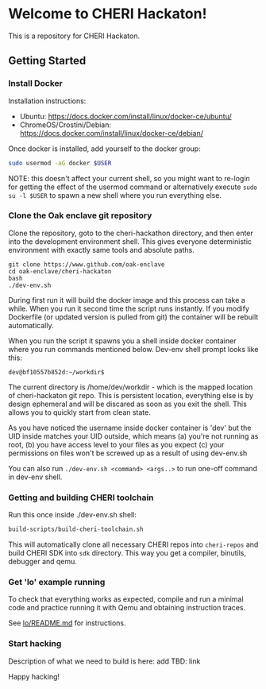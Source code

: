 # Welcome to CHERI Hackaton!
This is a repository for CHERI Hackaton.

## Getting Started
### Install Docker
Installation instructions:
* Ubuntu: https://docs.docker.com/install/linux/docker-ce/ubuntu/
* ChromeOS/Crostini/Debian: https://docs.docker.com/install/linux/docker-ce/debian/

Once docker is installed, add yourself to the docker group:

```bash
sudo usermod -aG docker $USER
```
NOTE: this doesn't affect your current shell, so you might want to re-login for getting the effect
of the usermod command or alternatively execute `sudo su -l $USER` to spawn a new shell where you
run everything else.

### Clone the Oak enclave git repository
Clone the repository, goto to the cheri-hackathon directory, and then enter into the development environment shell. This gives everyone deterministic environment with exactly same tools and absolute paths.
 
```
git clone https://www.github.com/oak-enclave
cd oak-enclave/cheri-hackaton
bash
./dev-env.sh
```
During first run it will build the docker image and this process can take a while.
When you run it second time the script runs instantly. If you modify Dockerfile (or updated version is pulled from git)
the container will be rebuilt automatically.

When you run the script it spawns you a shell inside docker container where you run commands mentioned below. Dev-env shell prompt looks like this:
```
dev@bf10557b852d:~/workdir$ 
```
The current directory is /home/dev/workdir - which is the mapped location of cheri-hackaton git repo. This is persistent location, everything else is by design ephemeral and will be discared as soon as you exit the shell. This allows you to quickly start from clean state.

As you have noticed the username inside docker container is 'dev' but the UID inside matches your UID outside, which means (a) you're not running as root, (b) you have access level to your files as you expect (c) your permissions on files won't be screwed up as a result of using dev-env.sh

You can also run `./dev-env.sh <command> <args..>` to run one-off command in dev-env shell.

### Getting and building CHERI toolchain
Run this once inside ./dev-env.sh shell:
```bash
build-scripts/build-cheri-toolchain.sh
```

This will automatically clone all necessary CHERI repos into `cheri-repos`
and build CHERI SDK into `sdk` directory.
This way you get a compiler, binutils, debugger and qemu.

### Get 'lo' example running
To check that everything works as expected, compile and run a minimal code and practice running it
with Qemu and obtaining instruction traces.

See [lo/README.md](lo/README.md) for instructions.

### Start hacking
Description of what we need to build is here: add TBD: link

Happy hacking!
